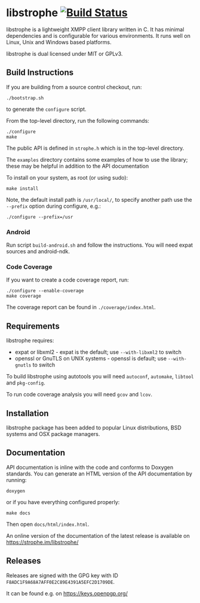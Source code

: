 libstrophe [![Build Status](https://github.com/strophe/libstrophe/actions/workflows/main.yml/badge.svg?branch=master)](https://github.com/strophe/libstrophe/actions/workflows/main.yml?query=branch%3Amaster+++)
==========

libstrophe is a lightweight XMPP client library written in C. It has
minimal dependencies and is configurable for various environments. It
runs well on Linux, Unix and Windows based platforms.

libstrophe is dual licensed under MIT or GPLv3.

Build Instructions
------------------

If you are building from a source control checkout, run:

    ./bootstrap.sh

to generate the `configure` script.

From the top-level directory, run the following commands:

    ./configure
    make

The public API is defined in `strophe.h` which is in the
top-level directory.

The `examples` directory contains some examples of how to
use the library; these may be helpful in addition to the
API documentation

To install on your system, as root (or using sudo):

    make install

Note, the default install path is `/usr/local/`, to specify
another path use the `--prefix` option during configure, e.g.:

    ./configure --prefix=/usr

### Android

Run script `build-android.sh` and follow the instructions. You will
need expat sources and android-ndk.

### Code Coverage

If you want to create a code coverage report, run:

    ./configure --enable-coverage
    make coverage

The coverage report can be found in `./coverage/index.html`.


Requirements
------------

libstrophe requires:

- expat or libxml2 - expat is the default; use `--with-libxml2` to
  switch
- openssl or GnuTLS on UNIX systems - openssl is default; use
  `--with-gnutls` to switch

To build libstrophe using autotools you will need `autoconf`,
`automake`, `libtool` and `pkg-config`.

To run code coverage analysis you will need `gcov` and `lcov`.

Installation
------------

libstrophe package has been added to popular Linux distributions,
BSD systems and OSX package managers.

Documentation
-------------

API documentation is inline with the code and conforms to Doxygen
standards. You can generate an HTML version of the API documentation
by running:

    doxygen

or if you have everything configured properly:

    make docs

Then open `docs/html/index.html`.

An online version of the documentation of the latest release is available on https://strophe.im/libstrophe/

Releases
--------

Releases are signed with the GPG key with ID `F8ADC1F9A68A7AFF0E2C89E4391A5EFC2D1709DE`.

It can be found e.g. on https://keys.openpgp.org/
